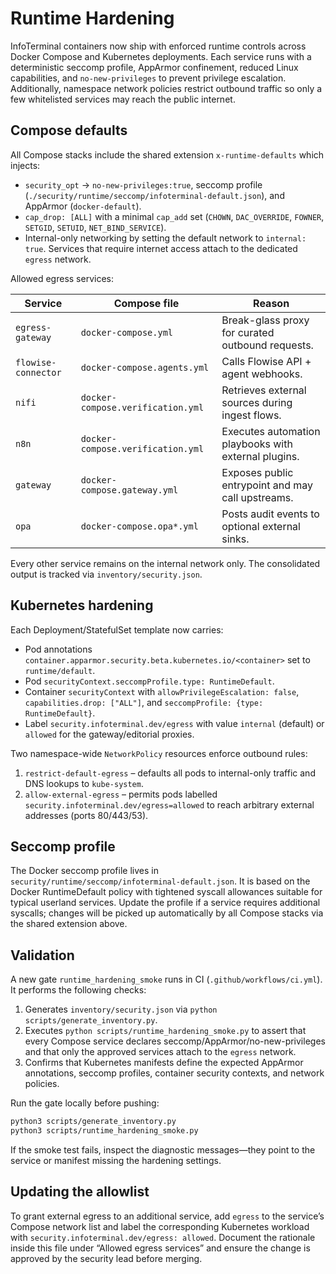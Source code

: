 # Runtime Hardening

InfoTerminal containers now ship with enforced runtime controls across Docker
Compose and Kubernetes deployments. Each service runs with a deterministic
seccomp profile, AppArmor confinement, reduced Linux capabilities, and
`no-new-privileges` to prevent privilege escalation. Additionally, namespace
network policies restrict outbound traffic so only a few whitelisted services
may reach the public internet.

## Compose defaults

All Compose stacks include the shared extension
`x-runtime-defaults` which injects:

- `security_opt` → `no-new-privileges:true`, seccomp profile
  (`./security/runtime/seccomp/infoterminal-default.json`), and AppArmor
  (`docker-default`).
- `cap_drop: [ALL]` with a minimal `cap_add` set (`CHOWN`, `DAC_OVERRIDE`,
  `FOWNER`, `SETGID`, `SETUID`, `NET_BIND_SERVICE`).
- Internal-only networking by setting the default network to `internal: true`.
  Services that require internet access attach to the dedicated `egress`
  network.

Allowed egress services:

| Service | Compose file | Reason |
| --- | --- | --- |
| `egress-gateway` | `docker-compose.yml` | Break-glass proxy for curated outbound requests. |
| `flowise-connector` | `docker-compose.agents.yml` | Calls Flowise API + agent webhooks. |
| `nifi` | `docker-compose.verification.yml` | Retrieves external sources during ingest flows. |
| `n8n` | `docker-compose.verification.yml` | Executes automation playbooks with external plugins. |
| `gateway` | `docker-compose.gateway.yml` | Exposes public entrypoint and may call upstreams. |
| `opa` | `docker-compose.opa*.yml` | Posts audit events to optional external sinks. |

Every other service remains on the internal network only. The consolidated
output is tracked via `inventory/security.json`.

## Kubernetes hardening

Each Deployment/StatefulSet template now carries:

- Pod annotations `container.apparmor.security.beta.kubernetes.io/<container>`
  set to `runtime/default`.
- Pod `securityContext.seccompProfile.type: RuntimeDefault`.
- Container `securityContext` with `allowPrivilegeEscalation: false`,
  `capabilities.drop: ["ALL"]`, and `seccompProfile: {type: RuntimeDefault}`.
- Label `security.infoterminal.dev/egress` with value `internal` (default) or
  `allowed` for the gateway/editorial proxies.

Two namespace-wide `NetworkPolicy` resources enforce outbound rules:

1. `restrict-default-egress` – defaults all pods to internal-only traffic and
   DNS lookups to `kube-system`.
2. `allow-external-egress` – permits pods labelled
   `security.infoterminal.dev/egress=allowed` to reach arbitrary external
   addresses (ports 80/443/53).

## Seccomp profile

The Docker seccomp profile lives in
`security/runtime/seccomp/infoterminal-default.json`. It is based on the Docker
RuntimeDefault policy with tightened syscall allowances suitable for typical
userland services. Update the profile if a service requires additional syscalls;
changes will be picked up automatically by all Compose stacks via the shared
extension above.

## Validation

A new gate `runtime_hardening_smoke` runs in CI (`.github/workflows/ci.yml`). It
performs the following checks:

1. Generates `inventory/security.json` via
   `python scripts/generate_inventory.py`.
2. Executes `python scripts/runtime_hardening_smoke.py` to assert that every
   Compose service declares seccomp/AppArmor/no-new-privileges and that only the
   approved services attach to the `egress` network.
3. Confirms that Kubernetes manifests define the expected AppArmor annotations,
   seccomp profiles, container security contexts, and network policies.

Run the gate locally before pushing:

```bash
python3 scripts/generate_inventory.py
python3 scripts/runtime_hardening_smoke.py
```

If the smoke test fails, inspect the diagnostic messages—they point to the
service or manifest missing the hardening settings.

## Updating the allowlist

To grant external egress to an additional service, add `egress` to the service’s
Compose network list and label the corresponding Kubernetes workload with
`security.infoterminal.dev/egress: allowed`. Document the rationale inside this
file under “Allowed egress services” and ensure the change is approved by the
security lead before merging.
